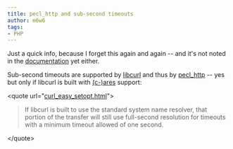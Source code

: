 ```yaml
---
title: pecl_http and sub-second timeouts
author: m6w6
tags: 
- PHP
---
```


Just a quick info, because I forget this again and again -- and it's not noted
in the [documentation](http://php.net/manual/en/ref.http.php) yet either.

Sub-second timeouts are supported by [libcurl](http://curl.haxx.se/libcurl/)
and thus by [pecl_http](http://pecl.php.net/pecl_http) -- yes but only if
libcurl is built with [(c-)ares](http://c-ares.haxx.se) support:

&lt;quote url="[curl_easy_setopt.html](http://curl.haxx.se/libcurl/c/curl_easy_setopt.html#CURLOPTTIMEOUTMS)">

> If libcurl is built to use the standard system name resolver, that portion
of the transfer will still use full-second resolution for timeouts with a
minimum timeout allowed of one second.
  
&lt;/quote>

